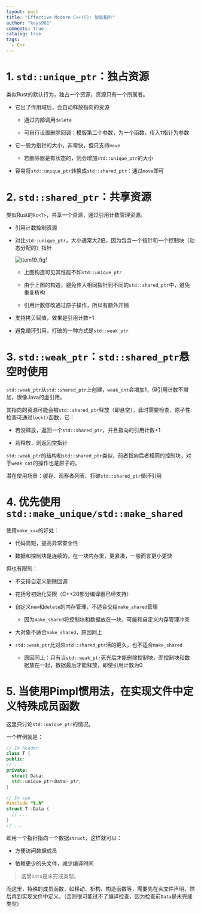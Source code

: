 ```yaml
---
layout: post
title: "Effective Modern C++(5): 智能指针"
author: "keys961"
comments: true
catalog: true
tags:
  - C++
---
```


# 1. `std::unique_ptr`：独占资源

类似Rust的默认行为，独占一个资源，资源只有一个所属者。

- 它出了作用域后，会自动释放指向的资源
  
  - 通过内部调用`delete`
  
  - 可自行设置删除回调：模版第二个参数，为一个函数，传入`T`指针为参数

- 它一般为指针的大小，非常快，但只支持`move`
  
  - 若删除器是有状态的，则会增加`std::unique_ptr`的大小

- 容易将`std::unique_ptr`转换成`std::shared_ptr`：通过`move`即可

# 2. `std::shared_ptr`：共享资源

类似Rust的`Rc<T>`，共享一个资源，通过引用计数管理资源。

- 引用计数控制资源

- 对比`std::unique_ptr`，大小通常大2倍，因为包含一个指针和一个控制块（动态分配的）指针
  
  ![item19_fig1](https://github.com/CnTransGroup/EffectiveModernCppChinese/raw/master/4.SmartPointers/media/item19_fig1.png)
  
  - 上图构造可见其性能不如`std::unique_ptr`
  
  - 由于上图的构造，避免传入相同指针到不同的`std::shared_ptr`中，避免重复析构
  
  - 引用计数修改通过原子操作，所以有额外开销

- 支持拷贝赋值，效果是引用计数+1

- 避免循环引用，打破的一种方式是`std::weak_ptr`

# 3. `std::weak_ptr`：`std::shared_ptr`悬空时使用

`std::weak_ptr`从`std::shared_ptr`上创建，`weak_cnt`会增加1，但引用计数不增加，很像Java的虚引用。

其指向的资源可能会被`std::shared_ptr`释放（即悬空），此时需要检查，原子性检查可通过`lock()`函数，它：

- 若没释放，返回一个`std::shared_ptr`，并且指向的引用计数+1

- 若释放，则返回空指针

`std::weak_ptr`的结构和`std::shared_ptr`类似，前者指向后者相同的控制块，对于`weak_cnt`的操作也是原子的。

潜在使用场景：缓存、观察者列表、打破`std::shared_ptr`循环引用

# 4. 优先使用`std::make_unique/std::make_shared`

使用`make_xxx`的好处：

- 代码简短，提高异常安全性

- 数据和控制块是连续的，在一块内存里，更紧凑，一般而言更小更快

但也有限制：

- 不支持自定义删除回调

- 花括号初始化受限（C++20部分编译器已经支持）

- 自定义`new`和`delete`的内存管理，不适合交给`make_shared`管理
  
  - 因为`make_shared`将控制块和数据放在一块，可能和自定义内存管理冲突

- 大对象不适合`make_shared`，原因同上

- `std::weak_ptr`比对应`std::shared_ptr`活的更久，也不适合`make_shared`
  
  - 原因同上：只有当`std::weak_ptr`死光后才能删除控制块，而控制块和数据放在一起，数据最后才能释放，即使引用计数为0

# 5. 当使用Pimpl惯用法，在实现文件中定义特殊成员函数

这里只讨论`std::unique_ptr`的情况。

一个样例就是：

```cpp
// In header
class T {
public: 
// ...
private:
  struct Data;
  std::unique_ptr<Data> ptr; 
}
```

```cpp
// In cpp
#include "t.h"
struct T::Data {
  // ...
}
// ...
```

即用一个指针指向一个数据`struct`，这样就可以：

- 方便访问数据成员

- 依赖更少的头文件，减少编译时间

> 这里`Data`是未完成类型。

而这里，特殊的成员函数，如移动、析构、构造函数等，需要先在头文件声明，然后再到实现文件中定义。（否则很可能过不了编译检查，因为检查前`Data`是未完成类型）